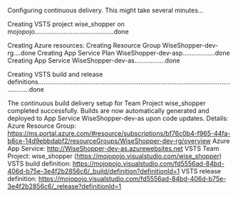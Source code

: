 Configuring continuous delivery. This might take several minutes...

Creating VSTS project wise_shopper on mojopojo............................................done

Creating Azure resources: 
  Creating Resource Group WiseShopper-dev-rg....done
  Creating App Service Plan WiseShopper-dev-asp..................done
  Creating App Service WiseShopper-dev-as.................done

Creating VSTS build and release definitions.......................................................................................................................done

The continuous build delivery setup for Team Project wise_shopper completed successfully. Builds are now automatically generated and deployed to App Service WiseShopper-dev-as upon code updates.
Details:
  Azure Resource Group: https://ms.portal.azure.com/#resource/subscriptions/bf76c0b4-f965-44fa-b8ce-14d9ebbdabf2/resourceGroups/WiseShopper-dev-rg/overview
  Azure App Service: http://WiseShopper-dev-as.azurewebsites.net
  VSTS Team Project: wise_shopper (https://mojopojo.visualstudio.com/wise_shopper)
  VSTS build definition: https://mojopojo.visualstudio.com/fd5556ad-84bd-406d-b75e-3e4f2b2856c6/_build/definition?definitionId=1
  VSTS release definition: https://mojopojo.visualstudio.com/fd5556ad-84bd-406d-b75e-3e4f2b2856c6/_release?definitionId=1
